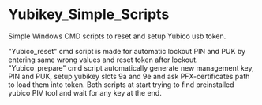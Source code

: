 # Yubikey_Simple_Scripts
Simple Windows CMD scripts to reset and setup Yubico usb token.

"Yubico_reset" cmd script is made for automatic lockout PIN and PUK by entering same wrong values and reset token after lockout.
"Yubico_prepare" cmd script automatically generate new management key, PIN and PUK, setup yubikey slots 9a and 9e and ask PFX-certificates path to load them into token.
Both scripts at start trying to find preinstalled yubico PIV tool and wait for any key at the end.
